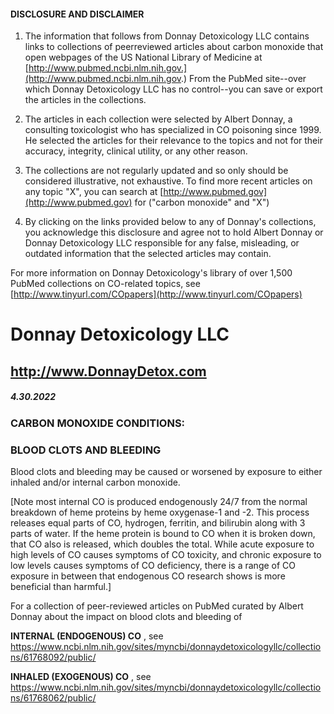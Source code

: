 #### DISCLOSURE AND DISCLAIMER 

1) The information that follows from Donnay Detoxicology LLC contains links to collections of peerreviewed articles about carbon monoxide that open webpages of the US National Library of Medicine at [http://www.pubmed.ncbi.nlm.nih.gov.](http://www.pubmed.ncbi.nlm.nih.gov.) From the PubMed site--over which Donnay Detoxicology LLC has no control--you can save or export the articles in the collections. 

2) The articles in each collection were selected by Albert Donnay, a consulting toxicologist who has specialized in CO poisoning since 1999. He selected the articles for their relevance to the topics and not for their accuracy, integrity, clinical utility, or any other reason. 

3) The collections are not regularly updated and so only should be considered illustrative, not exhaustive. To find more recent articles on any topic "X", you can search at [http://www.pubmed.gov](http://www.pubmed.gov) for ("carbon monoxide" and "X") 

4) By clicking on the links provided below to any of Donnay's collections, you acknowledge this disclosure and agree not to hold Albert Donnay or Donnay Detoxicology LLC responsible for any false, misleading, or outdated information that the selected articles may contain. 

For more information on Donnay Detoxicology's library of over 1,500 PubMed collections on CO-related topics, see [http://www.tinyurl.com/COpapers](http://www.tinyurl.com/COpapers) 


# Donnay Detoxicology LLC 

## http://www.DonnayDetox.com 

##### 4.30.2022 

### CARBON MONOXIDE CONDITIONS: 

### BLOOD CLOTS AND BLEEDING 

Blood clots and bleeding may be caused or worsened by exposure to either inhaled and/or internal carbon monoxide. 

[Note most internal CO is produced endogenously 24/7 from the normal breakdown of heme proteins by heme oxygenase-1 and -2. This process releases equal parts of CO, hydrogen, ferritin, and bilirubin along with 3 parts of water. If the heme protein is bound to CO when it is broken down, that CO also is released, which doubles the total. While acute exposure to high levels of CO causes symptoms of CO toxicity, and chronic exposure to low levels causes symptoms of CO deficiency, there is a range of CO exposure in between that endogenous CO research shows is more beneficial than harmful.] 

For a collection of peer-reviewed articles on PubMed curated by Albert Donnay about the impact on blood clots and bleeding of 

**INTERNAL (ENDOGENOUS) CO** , see https://www.ncbi.nlm.nih.gov/sites/myncbi/donnaydetoxicologyllc/collections/61768092/public/ 

**INHALED (EXOGENOUS) CO** , see https://www.ncbi.nlm.nih.gov/sites/myncbi/donnaydetoxicologyllc/collections/61768062/public/ 


